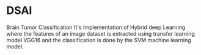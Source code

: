 # DSAI
Brain Tumor Classification
It's Implementation of Hybrid deep Learning where the features of an image dataset is extracted using transfer learning model VGG16 and the classification is done by the SVM machine learning model.
